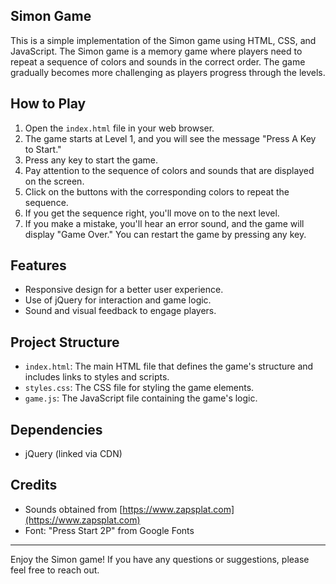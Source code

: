## Simon Game

This is a simple implementation of the Simon game using HTML, CSS, and JavaScript. The Simon game is a memory game where players need to repeat a sequence of colors and sounds in the correct order. The game gradually becomes more challenging as players progress through the levels.

## How to Play

1. Open the `index.html` file in your web browser.
2. The game starts at Level 1, and you will see the message "Press A Key to Start."
3. Press any key to start the game.
4. Pay attention to the sequence of colors and sounds that are displayed on the screen.
5. Click on the buttons with the corresponding colors to repeat the sequence.
6. If you get the sequence right, you'll move on to the next level.
7. If you make a mistake, you'll hear an error sound, and the game will display "Game Over." You can restart the game by pressing any key.

## Features

- Responsive design for a better user experience.
- Use of jQuery for interaction and game logic.
- Sound and visual feedback to engage players.

## Project Structure

- `index.html`: The main HTML file that defines the game's structure and includes links to styles and scripts.
- `styles.css`: The CSS file for styling the game elements.
- `game.js`: The JavaScript file containing the game's logic.

## Dependencies

- jQuery (linked via CDN)

## Credits

- Sounds obtained from [https://www.zapsplat.com](https://www.zapsplat.com)
- Font: "Press Start 2P" from Google Fonts


---

Enjoy the Simon game! If you have any questions or suggestions, please feel free to reach out.
